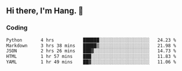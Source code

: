 ## Hi there, I'm Hang. 👋

### Coding

<!--START_SECTION:waka-->

```txt
Python       4 hrs           ██████░░░░░░░░░░░░░░░░░░░   24.23 %
Markdown     3 hrs 38 mins   █████▒░░░░░░░░░░░░░░░░░░░   21.98 %
JSON         2 hrs 26 mins   ███▓░░░░░░░░░░░░░░░░░░░░░   14.73 %
HTML         1 hr 57 mins    ███░░░░░░░░░░░░░░░░░░░░░░   11.83 %
YAML         1 hr 49 mins    ██▓░░░░░░░░░░░░░░░░░░░░░░   11.06 %
```

<!--END_SECTION:waka-->
